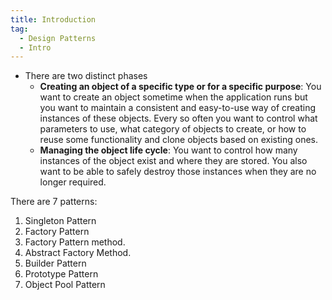 ```yaml
---
title: Introduction
tag:
  - Design Patterns
  - Intro
---
```


<ul>
    <li> 
        There are two distinct phases 
        <ul>
              <li> <b>Creating an object of a specific type or for a specific purpose</b>: You want to create an object sometime when the application runs but you want to maintain a consistent and easy-to-use way of creating instances of these objects. Every so often you want to control what parameters to use, what category of objects to create, or how to reuse some functionality and clone objects based on existing ones. </li>
              <li> <b>Managing the object life cycle</b>: You want to control how many instances of the object exist and where they are stored. You also want to be able to safely destroy those instances when they are no longer required. </li>
        </ul>
    </li>
</ul>

There are 7 patterns:

1. Singleton Pattern
2. Factory Pattern
3. Factory Pattern method.
4. Abstract Factory Method.
5. Builder Pattern
6. Prototype Pattern
7. Object Pool Pattern
